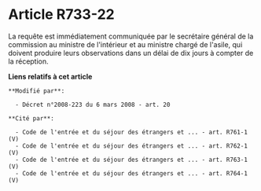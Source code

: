 # Article R733-22

La requête est immédiatement communiquée par le secrétaire général de la commission au ministre de l'intérieur et au ministre
chargé de l'asile, qui doivent produire leurs observations dans un délai de dix jours à compter de la réception.

**Liens relatifs à cet article**

	**Modifié par**:

	  - Décret n°2008-223 du 6 mars 2008 - art. 20

	**Cité par**:

	  - Code de l'entrée et du séjour des étrangers et ... - art. R761-1 (V)
	  - Code de l'entrée et du séjour des étrangers et ... - art. R762-1 (V)
	  - Code de l'entrée et du séjour des étrangers et ... - art. R763-1 (V)
	  - Code de l'entrée et du séjour des étrangers et ... - art. R764-1 (V)
